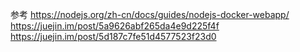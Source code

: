 参考
https://nodejs.org/zh-cn/docs/guides/nodejs-docker-webapp/  
https://juejin.im/post/5a9626abf265da4e9d225f4f  
https://juejin.im/post/5d187c7fe51d4577523f23d0
